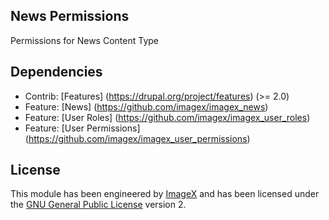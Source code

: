 ## News Permissions

Permissions for News Content Type

## Dependencies

* Contrib: [Features] (https://drupal.org/project/features)  (>= 2.0)
* Feature: [News] (https://github.com/imagex/imagex_news) 
* Feature: [User Roles] (https://github.com/imagex/imagex_user_roles) 
* Feature: [User Permissions] (https://github.com/imagex/imagex_user_permissions) 

## License

This module has been engineered by [ImageX](http://www.imagexmedia.com) and has been licensed under the [GNU General Public License](http://www.gnu.org/licenses/gpl-2.0.html) version 2.


 